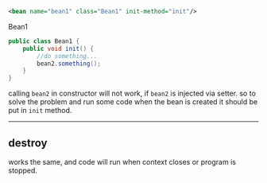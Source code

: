```xml
<bean name="bean1" class="Bean1" init-method="init"/>
```

Bean1
```java
public class Bean1 {
	public void init() {
		//do something...
		bean2.something();
	}
}
```

calling `bean2` in constructor will not work, if `bean2` is injected via setter.
so to solve the problem and run some code when the bean is created it should be put in `init` method.
***
## destroy
works the same, and code will run when context closes or program is stopped.